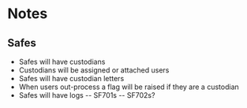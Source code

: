 # Notes

## Safes

- Safes will have custodians
- Custodians will be assigned or attached users
- Safes will have custodian letters
- When users out-process a flag will be raised if they are a custodian
- Safes will have logs
-- SF701s
-- SF702s?
